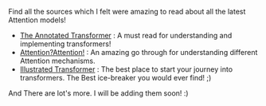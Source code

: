 Find all the sources which I felt were amazing to read about all the latest Attention models!

  - [The Annotated Transformer](http://nlp.seas.harvard.edu/2018/04/01/attention.html) : A must read for understanding and implementing transformers!
  - [Attention?Attention!](https://lilianweng.github.io/lil-log/2018/06/24/attention-attention.html) : An amazing go through for understanding different Attention mechanisms.
  - [Illustrated Transformer](http://jalammar.github.io/illustrated-transformer/) : The best place to start your journey into transformers. The Best ice-breaker you would ever find! ;)
  
 And There are lot's more. I will be adding them soon! :)
